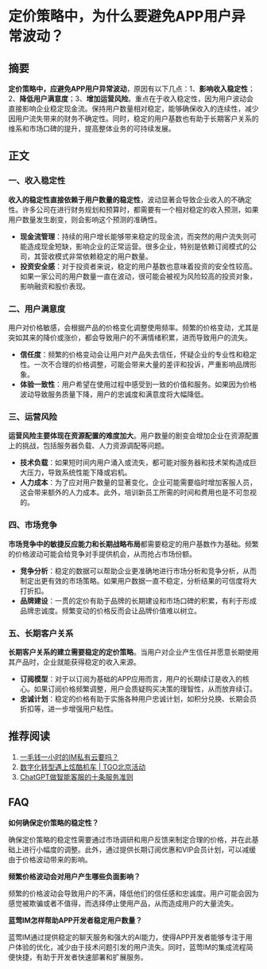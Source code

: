 # 定价策略中，为什么要避免APP用户异常波动？

## 摘要

**定价策略中，应避免APP用户异常波动**，原因有以下几点：1、**影响收入稳定性**；2、**降低用户满意度**；3、**增加运营风险**。重点在于收入稳定性，因为用户波动会直接影响企业稳定现金流。保持用户数量相对稳定，能够确保收入的连续性，减少因用户流失带来的财务不确定性。同时，稳定的用户基数也有助于长期客户关系的维系和市场口碑的提升，提高整体业务的可持续发展。

## 正文

### 一、收入稳定性

**收入的稳定性直接依赖于用户数量的稳定性**，波动显著会导致企业收入的不确定性。许多公司在进行财务规划和预算时，都需要有一个相对稳定的收入预测，如果用户数量发生剧变，则会影响这个预测的准确性。

- **现金流管理**：持续的用户增长能够带来稳定的现金流，而突然的用户流失则可能造成现金短缺，影响企业的正常运营。很多企业，特别是依赖订阅模式的公司，其营收模式非常依赖稳定的用户数量。
- **投资安全感**：对于投资者来说，稳定的用户基数也意味着投资的安全性较高。如果一家公司的用户数量一直在波动，很可能会被视为风险较高的投资对象，影响融资和股价表现。

### 二、用户满意度

用户对价格敏感，会根据产品的价格变化调整使用频率。频繁的价格变动，尤其是突如其来的降价或涨价，都会导致用户的不满情绪积累，进而导致用户的流失。

- **信任度**：频繁的价格变动会让用户对产品失去信任，怀疑企业的专业性和稳定性。一次不合理的价格调整，可能会带来大量的差评和投诉，严重影响品牌形象。
- **体验一致性**：用户希望在使用过程中感受到一致的价值和服务。如果因为价格波动导致服务质量下降，用户的忠诚度和满意度将大幅降低。

### 三、运营风险

**运营风险主要体现在资源配置的难度加大**。用户数量的剧变会增加企业在资源配置上的挑战，包括服务器负载、人力资源调配等问题。

- **技术负载**：如果短时间内用户涌入或流失，都可能对服务器和技术架构造成巨大压力，导致系统性能下降或宕机。
- **人力成本**：为了应对用户数量的显著变化，企业可能需要临时增加客服人员，这会带来额外的人力成本。此外，培训新员工所需的时间和费用也是不可忽视的。

### 四、市场竞争

**市场竞争中的敏捷反应能力和长期战略布局**都需要稳定的用户基数作为基础。频繁的价格波动可能会给竞争对手提供机会，从而抢占市场份额。

- **竞争分析**：稳定的数据可以帮助企业更准确地进行市场分析和竞争分析，从而制定出更有效的市场策略。如果用户数据一直不稳定，分析结果的可信度将大打折扣。
- **品牌建设**：一贯的定价有助于品牌的长期建设和市场口碑的积累，有利于形成品牌忠诚度。频繁变动的价格反而会让品牌价值难以树立。

### 五、长期客户关系

**长期客户关系的建立需要稳定的定价策略**。当用户对企业产生信任并愿意长期使用其产品时，企业就能获得稳定的收入来源。

- **订阅模型**：对于以订阅为基础的APP应用而言，用户的长期续订是收入的核心。如果订阅价格频繁调整，用户会质疑购买决策的理智性，从而放弃续订。
- **忠诚计划**：稳定的价格有助于实施各种用户忠诚计划，如积分兑换、长期会员折扣等，进一步增强用户粘性。

## 推荐阅读

1. [一毛钱一小时的IM私有云要吗？](articles/product-and-technologies/want-an-im-private-cloud-for-a-dime-an-hour.html)
2. [数字化转型遇上炫酷机车 | TGO北京活动](articles/activity-report/digital-transformation-meets-cool-locomotives-tgo-beijing-event.html)
3. [ChatGPT做智能客服的十条服务准则](articles/product-and-technologies/chatgpt-intelligent-customer-service-ten-service-guidelines.html)

## FAQ

**如何确保定价策略的稳定性？**

确保定价策略的稳定性需要通过市场调研和用户反馈来制定合理的价格，并在此基础上进行小幅度的调整。此外，通过提供长期订阅优惠和VIP会员计划，可以减缓由于价格波动带来的影响。

**频繁价格波动会对用户产生哪些负面影响？**

频繁的价格波动会导致用户的不满，降低他们的信任感和忠诚度。用户可能会因为感觉被欺骗或者不值得，而选择停止使用产品，从而造成用户的大量流失。

**蓝莺IM怎样帮助APP开发者稳定用户数量？**

蓝莺IM通过提供稳定的聊天服务和强大的AI能力，使得APP开发者能够专注于用户体验的优化，减少由于技术问题引发的用户流失。同时，蓝莺IM的集成流程简便快捷，有助于开发者快速部署和扩展服务。